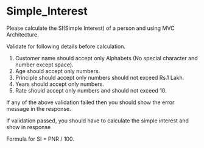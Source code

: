 # Simple_Interest

Please calculate the SI(Simple Interest) of a person and using MVC Architecture.


Validate for following details before calculation.

1. Customer name should accept only Alphabets (No special character and number except space).
2. Age should accept only numbers.
3. Principle should accept only numbers should not exceed Rs.1 Lakh.
4. Years should accept only numbers.
5. Rate should accept only numbers and should not exceed 10.

If any of the above validation failed then you should show the error message in the response.

If validation passed, you should have to calculate the simple interest and show in response

Formula for SI = PNR / 100.
